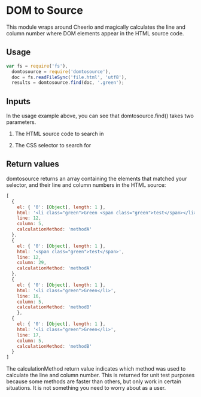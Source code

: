 # DOM to Source

This module wraps around Cheerio and magically calculates the line and column number where DOM elements appear in the HTML source code.

## Usage

```js
var fs = require('fs'),
  domtosource = require('domtosource'),
  doc = fs.readFileSync('file.html', 'utf8'),
  results = domtosource.find(doc, '.green');
```

## Inputs

In the usage example above, you can see that domtosource.find() takes two parameters.

1) The HTML source code to search in

2) The CSS selector to search for

## Return values

domtosource returns an array containing the elements that matched your selector, and their line and column numbers in the HTML source:

```js
[
  {
    el: { '0': [Object], length: 1 },
    html: '<li class="green">Green <span class="green">test</span></li>',
    line: 12,
    column: 5,
    calculationMethod: 'methodA'
  },
  {
  	el: { '0': [Object], length: 1 },
    html: '<span class="green">test</span>',
    line: 12,
    column: 29,
    calculationMethod: 'methodA'
  },
  {
  	el: { '0': [Object], length: 1 },
    html: '<li class="green">Green</li>',
    line: 16,
    column: 5,
    calculationMethod: 'methodB'
 	},
  {
  	el: { '0': [Object], length: 1 },
    html: '<li class="green">Green</li>',
    line: 17,
    column: 5,
    calculationMethod: 'methodB'
  }
]
```

The calculationMethod return value indicates which method was used to calculate the line and column number. This is returned for unit test purposes because some methods are faster than others, but only work in certain situations. It is not something you need to worry about as a user.
